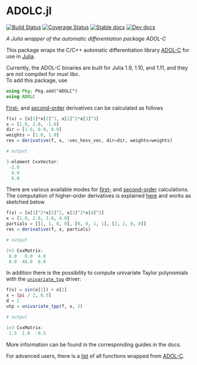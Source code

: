 # ADOLC.jl

[![Build Status](https://github.com/TimSiebert1/ADOLC.jl/actions/workflows/ci.yml/badge.svg)](https://github.com/TimSiebert1/ADOLC.jl/actions?query=branch%3Amaster)
[![Coverage Status](https://codecov.io/github/TimSiebert1/ADOLC.jl/coverage.svg?branch=master)](https://app.codecov.io/gh/timsiebert1/ADOLC.jl)
[![Stable docs](https://img.shields.io/badge/docs-stable-blue.svg)](https://TimSiebert1.github.io/ADOLC.jl/stable/)
[![Dev docs](https://img.shields.io/badge/docs-dev-blue.svg)](https://TimSiebert1.github.io/ADOLC.jl/dev/)

*A Julia wrapper of the automatic differentiation package ADOL-C*
  
This package wraps the C/C++ automatic differentiation library [ADOL-C](https://github.com/coin-or/ADOL-C) for use in [Julia](https://julialang.org/). 

Currently, the ADOL-C binaries are built for Julia 1.9, 1.10, and 1.11, and they are not compiled for musl libc.  
To add this package, use
```jl
using Pkg; Pkg.add("ADOLC")
using ADOLC
```
  
[First-](https://timsiebert1.github.io/ADOLC.jl/dev/lib/derivative_modes/#First-Order) and [second-order](https://timsiebert1.github.io/ADOLC.jl/dev/lib/derivative_modes/#Second-Order) derivatives can be calculated as follows
```jl
f(x) = [x[1]*x[2]^2, x[1]^2*x[3]^3]
x = [1.0, 2.0, -1.0]
dir = [1.0, 0.0, 0.0]
weights = [1.0, 1.0]
res = derivative(f, x, :vec_hess_vec, dir=dir, weights=weights)

# output

3-element CxxVector:
 -2.0
  4.0
  6.0
```

There are various available modes for [first-](https://timsiebert1.github.io/ADOLC.jl/dev/lib/derivative_modes/#First-Order) and [second-order](https://timsiebert1.github.io/ADOLC.jl/dev/lib/derivative_modes/#Second-Order) calculations. The computation of higher-order derivatives is explained [here](https://timsiebert1.github.io/ADOLC.jl/dev/lib/derivative_modes/#Higher-Order) and works as sketched below
```jl
f(x) = [x[1]^2*x[2]^2, x[3]^2*x[4]^2]
x = [1.0, 2.0, 3.0, 4.0]
partials = [[1, 1, 0, 0], [0, 0, 1, 1], [2, 2, 0, 0]]
res = derivative(f, x, partials)

# output

2×3 CxxMatrix:
 8.0   0.0  4.0
 0.0  48.0  0.0
```

In addition there is the possibility to compute univariate Taylor polynomials with the [`univariate_tpp`](@ref) driver:
```jl
f(x) = sin(x[1]) + x[2]
x = [pi / 2, 0.5]
d = 2
utp = univariate_tpp(f, x, 2)

# output

1×3 CxxMatrix:
 1.5  1.0  -0.5
```
More information can be found in the corresponding guides in the docs.


For advanced users, there is a [list](https://timsiebert1.github.io/ADOLC.jl/dev/lib/wrapped_fcts/) of all functions wrapped from [ADOL-C](https://github.com/coin-or/ADOL-C). 

